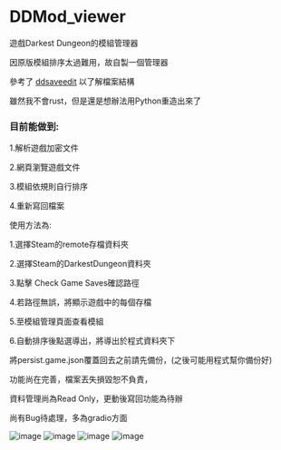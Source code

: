 # DDMod_viewer
遊戲Darkest Dungeon的模組管理器

因原版模組排序太過難用，故自製一個管理器

參考了 [ddsaveedit](https://github.com/robojumper/DarkestDungeonSaveEditor/tree/master/rust/ddsaveedit/wasm-ddsaveedit) 以了解檔案結構

雖然我不會rust，但是還是想辦法用Python重造出來了

### 目前能做到:

1.解析遊戲加密文件

2.網頁瀏覽遊戲文件

3.模組依規則自行排序

4.重新寫回檔案

使用方法為:

1.選擇Steam的remote存檔資料夾
  
2.選擇Steam的DarkestDungeon資料夾
  
3.點擊 Check Game Saves確認路徑
  
4.若路徑無誤，將顯示遊戲中的每個存檔
  
5.至模組管理頁面查看模組
  
6.自動排序後點選導出，將導出於程式資料夾下


將persist.game.json覆蓋回去之前請先備份，(之後可能用程式幫你備份好)

功能尚在完善，檔案丟失損毀恕不負責，
  
資料管理尚為Read Only，更動後寫回功能為待辦
  
尚有Bug待處理，多為gradio方面

![image](https://cdn.discordapp.com/attachments/804707001409601547/1213890746516504606/image.png?ex=65f71eda&is=65e4a9da&hm=b4c2d314e006a8d0b5037884ddaa892f98c49add6929e7fe0124c240585e11ac&)
![image](https://media.discordapp.net/attachments/804707001409601547/1213887429539536986/image.png?ex=65f71bc4&is=65e4a6c4&hm=0ea6d893e5964d370b77dd04bafde35918de310ca3b5e389ff36e4c76ea504c9&=&format=webp&quality=lossless&width=1190&height=660)
![image](https://media.discordapp.net/attachments/804707001409601547/1213887505707958302/image.png?ex=65f71bd6&is=65e4a6d6&hm=9cf3483b433c168550e15735d86445a95982bce6e9dd1b6b63dd3d6cfc0545c2&=&format=webp&quality=lossless&width=1440&height=633)
![image](https://cdn.discordapp.com/attachments/804707001409601547/1213898116080730112/image.png?ex=65f725b8&is=65e4b0b8&hm=4416a0389b4d566cfe7a9dcffe6008d30acd7698e389d418ab865cc5df537089&)
